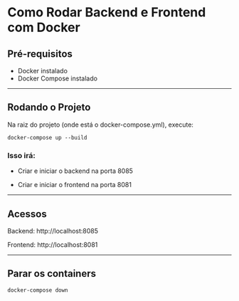 # Como Rodar Backend e Frontend com Docker

## Pré-requisitos
- Docker instalado 
- Docker Compose instalado

---

## Rodando o Projeto

Na raiz do projeto (onde está o docker-compose.yml), execute:

```
docker-compose up --build
```

### Isso irá:

- Criar e iniciar o backend na porta 8085

- Criar e iniciar o frontend na porta 8081

---

## Acessos

Backend: http://localhost:8085

Frontend: http://localhost:8081

---

## Parar os containers

```
docker-compose down
```
